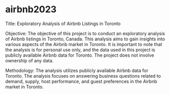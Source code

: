# airbnb2023
Title: Exploratory Analysis of Airbnb Listings in Toronto

Objective:
The objective of this project is to conduct an exploratory analysis of Airbnb listings in Toronto, Canada. This analysis aims to gain insights into various aspects of the Airbnb market in Toronto. It is important to note that the analysis is for personal use only, and the data used in this project is publicly available Airbnb data for Toronto. The project does not involve ownership of any data.

Methodology:
The analysis utilizes publicly available Airbnb data for Toronto. The analysis focuses on answering business questions related to demand, supply, host performance, and guest preferences in the Airbnb market in Toronto.

